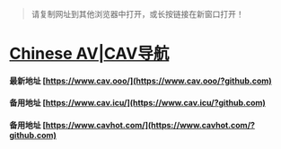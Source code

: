 > 请复制网址到其他浏览器中打开，或长按链接在新窗口打开！
# [Chinese AV|CAV导航](https://www.cav.ooo/?github.com)
#### 最新地址 [https://www.cav.ooo/](https://www.cav.ooo/?github.com)
#### 备用地址 [https://www.cav.icu/](https://www.cav.icu/?github.com)
#### 备用地址 [https://www.cavhot.com/](https://www.cavhot.com/?github.com)
